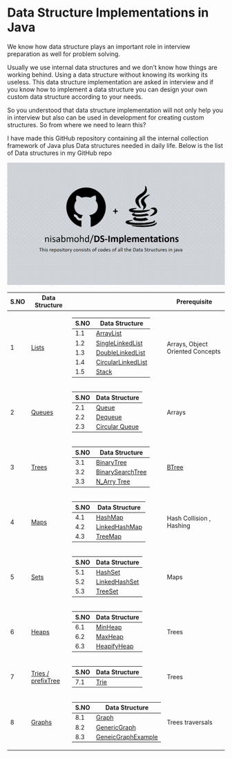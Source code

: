 # Data Structure Implementations in Java
 We know how data structure plays an important role in interview preparation as well for problem solving.

Usually we use internal data structures and we don’t know how things are working behind. Using a data structure without knowing its working its useless. This data structure implementation are asked in interview and if you know how to implement a data structure you can design your own custom data structure according to your needs.

So you understood that data structure implementation will not only help you in interview but also can be used in development for creating custom structures. So from where we need to learn this?

I have made this GitHub repository containing all the internal collection framework of Java plus Data structures needed in daily life. Below is the list of Data structures in my GitHub repo 

<img src="image.png" />


<table align="center">  <thead> <tr>  <th>S.NO</th>  <th>Data Structure     </th><th>      </th><th>Prerequisite     </th>  </tr>  </thead>  <tbody>

<tr>  <td>1</td>  <td><a href="https://github.com/nisabmohd/DS-Implementations/tree/master/src/Lists">Lists</a></td> <td><table>  <thead>  <tr>  <th>S.NO</th>  <th>Data Structure     </th>  </tr>  </thead>  <tbody>  <tr>  <td>1.1</td>  <td><a href="https://github.com/nisabmohd/DS-Implementations/blob/master/src/Lists/ArrayListCustom.java">ArrayList</a></td> </tr><tr>  <td>1.2</td>  <td><a href="https://github.com/nisabmohd/DS-Implementations/blob/master/src/Lists/SingleLinkedList.java">SingleLinkedList</a></td> </tr><tr>  <td>1.3</td>  <td><a href="https://github.com/nisabmohd/DS-Implementations/blob/master/src/Lists/DoubleLinkedList.java">DoubleLinkedList</a></td> </tr>  <tr>  <td>1.4</td>  <td><a href="https://github.com/nisabmohd/DS-Implementations/blob/master/src/Lists/CircularLinkedLIst.java">CircularLinkedList</a></td>   </tr>  <tr>  <td>1.5</td>  <td><a href="https://github.com/nisabmohd/DS-Implementations/blob/master/src/Lists/StackCustom.java">Stack</a></td>    </tr>  </tbody>  </table>   </td><td>Arrays, Object Oriented Concepts</td></tr><tr> 

<td>2</td>  <td><a href="https://github.com/nisabmohd/DS-Implementations/tree/master/src/Queues">Queues</a><td>
<table>  <thead>  <tr>  <th>S.NO</th>  <th>Data Structure     </th>  </tr>  </thead>  <tbody>  <tr>  <td>2.1</td>  <td><a href="https://github.com/nisabmohd/DS-Implementations/blob/master/src/Queues/QueueCustom.java">Queue</a></td> <tr>  <td>2.2</td>  <td><a href="https://github.com/nisabmohd/DS-Implementations/blob/master/src/Queues/DequeCustom.java">Dequeue</a></td>   </tr>  <tr>  <td>2.3</td>  <td><a href="https://github.com/nisabmohd/DS-Implementations/blob/master/src/Queues/CircularQueue.java">Circular Queue</a></td>    </tr>  </tbody>  </table>   </td><td>Arrays</td>
</tr>

<tr>  <td>3</td>  <td><a href="https://github.com/nisabmohd/DS-Implementations/tree/master/src/Trees">Trees</a><td>
<table>  <thead>  <tr>  <th>S.NO</th>  <th>Data Structure     </th>  </tr>  </thead>  <tbody>  <tr>  <td>3.1</td>  <td><a href="https://github.com/nisabmohd/DS-Implementations/blob/master/src/Trees/BinaryTree.java">BinaryTree</a></td> </tr><tr>  <td>3.2</td>  <td><a href="https://github.com/nisabmohd/Data-Structures/blob/master/src/Trees/BinarySearchTree.java">BinarySearchTree</a></td> </tr><tr>  <td>3.3</td>  <td><a href="https://github.com/nisabmohd/DS-Implementations/blob/master/src/Trees/N_ary.java">N_Arry Tree</a></td> </tr>  </tbody>  </table>   </td><td><a href="https://github.com/nisabmohd/Data-Structures/blob/master/src/Trees/BTree.java">BTree</a></td> </tr>

<tr>  <td>4</td>  <td><a href="https://github.com/nisabmohd/DS-Implementations/tree/master/src/Maps">Maps</a></td><td>
<table>  <thead>  <tr>  <th>S.NO</th>  <th>Data Structure     </th>  </tr>  </thead>  <tbody>  <tr>  <td>4.1</td>  <td><a href="https://github.com/nisabmohd/DS-Implementations/blob/master/src/Maps/HashMapCustom.java">HashMap</a></td> </tr><tr>  <td>4.2</td>  <td><a href="https://github.com/nisabmohd/DS-Implementations/blob/master/src/Maps/LinkedHashMapCustom.java">LinkedHashMap</a></td> </tr><tr>  <td>4.3</td>  <td><a href="https://github.com/nisabmohd/DS-Implementations/blob/master/src/Maps/TreeMapCustom.java">TreeMap</a></td> </tr>   </tbody>  </table>   </td><td> Hash Collision , Hashing</td>   </tr> 

<tr>  <td>5</td>  <td><a href="https://github.com/nisabmohd/DS-Implementations/tree/master/src/Sets">Sets</a></td><td>
<table>  <thead>  <tr>  <th>S.NO</th>  <th>Data Structure     </th>  </tr>  </thead>  <tbody>  <tr>  <td>5.1</td>  <td><a href="https://github.com/nisabmohd/DS-Implementations/blob/master/src/Sets/HashSetCustom.java">HashSet</a></td> </tr><tr>  <td>5.2</td>  <td><a href="https://github.com/nisabmohd/DS-Implementations/blob/master/src/Sets/LinkedHashSetCustom.java">LinkedHashSet</a></td> </tr><tr>  <td>5.3</td>  <td><a href="https://github.com/nisabmohd/DS-Implementations/blob/master/src/Sets/TreeSetCustom.java">TreeSet</a></td> </tr>   </tbody>  </table>   </td><td> Maps</td>   </tr> 

<tr>  <td>6</td>  <td><a href="https://github.com/nisabmohd/DS-Implementations/tree/master/src/Heaps">Heaps</a></td><td>
<table>  <thead>  <tr>  <th>S.NO</th>  <th>Data Structure     </th>  </tr>  </thead>  <tbody>  <tr>  <td>6.1</td>  <td><a href="https://github.com/nisabmohd/DS-Implementations/blob/master/src/Heaps/MinHeap.java">MinHeap</a></td> </tr><tr>  <td>6.2</td>  <td><a href="https://github.com/nisabmohd/DS-Implementations/blob/master/src/Heaps/MaxHeap.java">MaxHeap</a></td> </tr><tr>  <td>6.3</td>  <td><a href="https://github.com/nisabmohd/DS-Implementations/blob/master/src/Heaps/HeapUsingHeapify.java">HeapifyHeap</a></td> </tr>   </tbody>  </table>   </td><td>Trees</td>   </tr> 

<tr>  <td>7</td>  <td><a href="https://github.com/nisabmohd/DS-Implementations/tree/master/src/Trie">Tries / prefixTree</a><td>
<table>  <thead>  <tr>  <th>S.NO</th>  <th>Data Structure     </th>  </tr>  </thead>  <tbody>  <tr>  <td>7.1</td>  <td><a href="https://github.com/nisabmohd/DS-Implementations/blob/master/src/Trie/Trie.java">Trie</a></td>      </tr>  </tbody>  </table>   </td><td>
Trees</td>    </tr>

<tr>  <td>8</td>  <td><a href="https://github.com/nisabmohd/DS-Implementations/tree/master/src/Graphs">Graphs</a><td>
<table>  <thead>  <tr>  <th>S.NO</th>  <th>Data Structure     </th>  </tr>  </thead>  <tbody>  <tr>  <td>8.1</td>  <td><a href="https://github.com/nisabmohd/DS-Implementations/blob/master/src/Graphs/Graph.java">Graph</a></td> </tr><tr>  <td>8.2</td>  <td><a href="https://github.com/nisabmohd/Data-Structures/blob/master/src/Graphs/GraphGeneric.java">GenericGraph</a></td> </tr><tr>  <td>8.3</td>  <td><a href="https://github.com/nisabmohd/Data-Structures/blob/master/src/Graphs/GraphGenericExample.java">GeneicGraphExample</a></td> </tr>  </tbody>  </table>   </td><td>
Trees traversals </td>  </tr>
</tbody>  </table>







